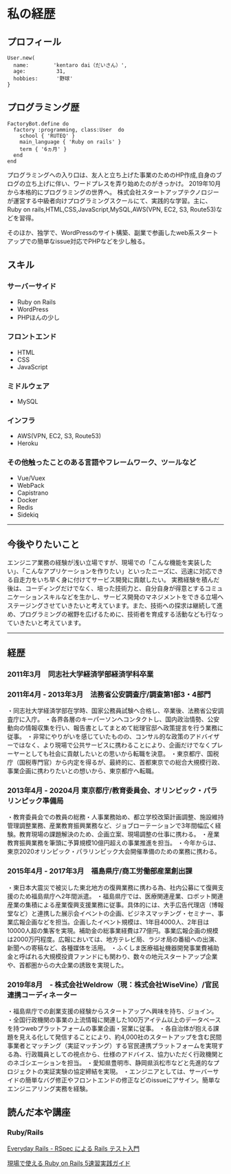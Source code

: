 # 私の経歴

## プロフィール

```
User.new(
  name:        'kentaro dai（だいさん）',
  age:          31,
  hobbies:      '野球'
}
```

## プログラミング歴

```
FactoryBot.define do
  factory :programming, class:User  do
    school { 'RUTEQ' }
    main_language { 'Ruby on rails' }
    term { '6ヵ月' }
  end
end

```

プログラミングへの入り口は、友人と立ち上げた事業のためのHP作成,自身のブログの立ち上げに伴い、ワードプレスを弄り始めたのがきっかけ。
2019年10月から本格的にプログラミングの世界へ。
株式会社スタートアップテクノロジーが運営する中級者向けプログラミングスクールにて、実践的な学習。主に、Ruby on rails,HTML,CSS,JavaScript,MySQL,AWS(VPN, EC2, S3, Route53)などを習得。

そのほか、独学で、WordPressのサイト構築、副業で参画したweb系スタートアップでの簡単なissue対応でPHPなどを少し触る。


## スキル

### サーバーサイド

- Ruby on Rails
- WordPress
- PHPほんの少し

### フロントエンド

- HTML
- CSS
- JavaScript

### ミドルウェア

- MySQL

### インフラ
- AWS(VPN, EC2, S3, Route53)
- Heroku

### その他触ったことのある言語やフレームワーク、ツールなど
- Vue/Vuex
- WebPack
- Capistrano
- Docker
- Redis
- Sidekiq

---

## 今後やりたいこと

エンジニア業務の経験が浅い立場ですが、現場での「こんな機能を実装したい」、「こんなアプリケーションを作りたい」といったニーズに、迅速に対応できる自走力をいち早く身に付けてサービス開発に貢献したい。
実務経験を積んだ後は、コーディングだけでなく、培った技術力と、自分自身が得意とするコミュニケーションスキルなどを生かし、サービス開発のマネジメントをできる立場へステージングさせていきたいと考えています。また、技術への探求は継続して進め、プログラミングの裾野を広げるために、技術者を育成する活動なども行なっていきたいと考えています。

---

## 経歴

### 2011年3月　同志社大学経済学部経済学科卒業

### 2011年4月 - 2013年3月　法務省公安調査庁/調査第1部3・4部門
・同志社大学経済学部在学時、国家公務員試験へ合格し、卒業後、法務省公安調査庁に入庁。 
・各界各層のキーパーソンへコンタクトし、国内政治情勢、公安動向の情報収集を行い、報告書としてまとめて総理官邸へ政策提言を行う業務に従事。
・非常にやりがいを感じていたものの、コンサル的な政策のアドバイザーではなく、より現場で公共サービスに携わることにより、企画だけでなくプレーヤーとしても社会に貢献したいとの思いから転職を決意。
・東京都庁、国税庁（国税専門官）から内定を得るが、最終的に、首都東京での総合大規模行政、事業企画に携わりたいとの想いから、東京都庁へ転職。

### 2013年4月 - 20204月  東京都庁/教育委員会、オリンピック・パラリンピック準備局
・教育委員会での教員の総務・人事業務始め、都立学校改築計画調整、施設維持管理調整業務、産業教育振興業務など、ジョブローテーションで3年間幅広く経験。教育現場の課題解決のため、企画立案、現場調整の仕事に携わる。
・産業教育振興業務を筆頭に予算規模10億円超えの事業推進を担当。
・今年からは、東京2020オリンピック・パラリンピック大会開催準備のための業務に携わる。

### 2015年4月 - 2017年3月　福島県庁/商工労働部産業創出課
・東日本大震災で被災した東北地方の復興業務に携わる為、社内公募にて復興支援のため福島県庁へ2年間派遣。 
・福島県庁では、医療関連産業、ロボット関連産業の集積による産業復興支援業務に従事。具体的には、大手広告代理店（博報堂など）と連携した展示会イベントの企画、ビジネスマッチング・セミナー、事業広報企画などを担当。企画したイベント規模は、1年目4000人、2年目は10000人超の集客を実現。補助金の総事業経費は77億円。事業広報企画の規模は2000万円程度。広報においては、地方テレビ局、ラジオ局の番組への出演、新聞への寄稿など、各種媒体を活用。 
・ふくしま医療福祉機器開発事業費補助金と呼ばれる大規模投資ファンドにも関わり、数々の地元スタートアップ企業や、首都圏からの大企業の誘致を実現した。

### 2019年8月　- 株式会社Weldrow（現：株式会社WiseVine）/官民連携コーディネーター
・福島県庁での創業支援の経験からスタートアップへ興味を持ち、ジョイン。
・全国行政機関の事業の上流情報に関連した100万アイテム以上のデータベースを持つwebプラットフォームの事業企画・営業に従事。
・各自治体が抱える課題を見える化して発信することにより、約4,000社のスタートアップを含む民間事業者とマッチング（実証マッチング）する官民連携プラットフォームを実現する為、行政職員としての視点から、仕様のアドバイス、協力いただく行政機関とのネゴシエーションを担当。
・愛知県豊明市、静岡県浜松市などと先進的なプロジェクトの実証実験の協定締結を実現。
・エンジニアとしては、サーバーサイドの簡単なバグ修正やフロントエンドの修正などのissueにアサイン。簡単なエンジニアリング実務を経験。

## 読んだ本や講座

### Ruby/Rails

[Everyday Rails - RSpec による Rails テスト入門](https://leanpub.com/everydayrailsrspec-jp)

[現場で使える Ruby on Rails 5速習実践ガイド](https://www.amazon.co.jp/%E7%8F%BE%E5%A0%B4%E3%81%A7%E4%BD%BF%E3%81%88%E3%82%8B-Ruby-Rails-5%E9%80%9F%E7%BF%92%E5%AE%9F%E8%B7%B5%E3%82%AC%E3%82%A4%E3%83%89-%E5%A4%A7%E5%A0%B4%E5%AF%A7%E5%AD%90/dp/4839962227)
